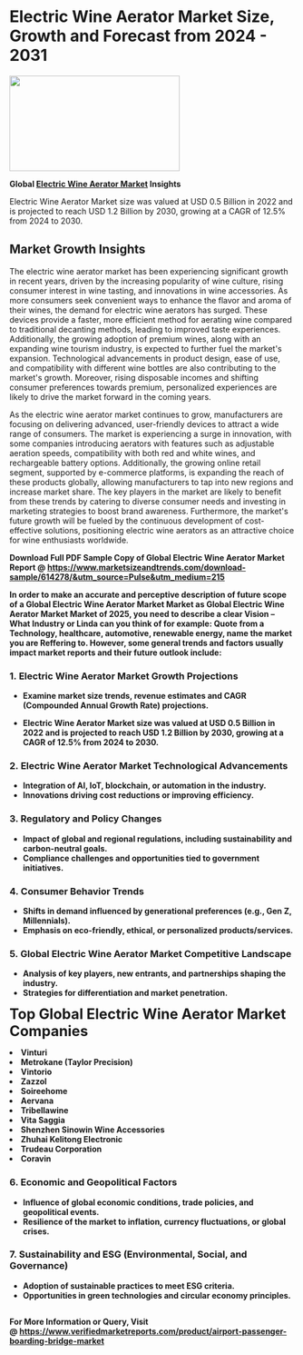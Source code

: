 <H1>Electric Wine Aerator Market Size, Growth and Forecast from 2024 - 2031</H1><img class="aligncenter size-medium wp-image-584254" src="https://thirdeyenews.in/wp-content/uploads/2024/09/Global-Market-Research-300x168.jpeg" alt="" width="300" height="168" /><p><strong>Global&nbsp;<a href="https://www.marketsizeandtrends.com/download-sample/614278/&amp;utm_source=Pulse&amp;utm_medium=215">Electric Wine Aerator Market</a> Insights</strong></p><p>Electric Wine Aerator Market size was valued at USD 0.5 Billion in 2022 and is projected to reach USD 1.2 Billion by 2030, growing at a CAGR of 12.5% from 2024 to 2030.</p><p><h2>Market Growth Insights</h2> <p>The electric wine aerator market has been experiencing significant growth in recent years, driven by the increasing popularity of wine culture, rising consumer interest in wine tasting, and innovations in wine accessories. As more consumers seek convenient ways to enhance the flavor and aroma of their wines, the demand for electric wine aerators has surged. These devices provide a faster, more efficient method for aerating wine compared to traditional decanting methods, leading to improved taste experiences. Additionally, the growing adoption of premium wines, along with an expanding wine tourism industry, is expected to further fuel the market's expansion. Technological advancements in product design, ease of use, and compatibility with different wine bottles are also contributing to the market's growth. Moreover, rising disposable incomes and shifting consumer preferences towards premium, personalized experiences are likely to drive the market forward in the coming years.</p> <p><strong></strong></p> <p>As the electric wine aerator market continues to grow, manufacturers are focusing on delivering advanced, user-friendly devices to attract a wide range of consumers. The market is experiencing a surge in innovation, with some companies introducing aerators with features such as adjustable aeration speeds, compatibility with both red and white wines, and rechargeable battery options. Additionally, the growing online retail segment, supported by e-commerce platforms, is expanding the reach of these products globally, allowing manufacturers to tap into new regions and increase market share. The key players in the market are likely to benefit from these trends by catering to diverse consumer needs and investing in marketing strategies to boost brand awareness. Furthermore, the market's future growth will be fueled by the continuous development of cost-effective solutions, positioning electric wine aerators as an attractive choice for wine enthusiasts worldwide.</p> <p><strong></p><p><span class=""><strong>Download Full PDF Sample Copy of Global Electric Wine Aerator Market Report</strong> @ <a href="https://www.marketsizeandtrends.com/download-sample/614278/&amp;utm_source=Pulse&amp;utm_medium=215" target="_blank">https://www.marketsizeandtrends.com/download-sample/614278/&amp;utm_source=Pulse&amp;utm_medium=215</a></span></p><p>In order to make an accurate and perceptive description of future scope of a Global&nbsp;Electric Wine Aerator Market Market as Global&nbsp;Electric Wine Aerator Market Market of 2025, you need to describe a clear Vision &ndash; What Industry or Linda can you think of for example: Quote from a Technology, healthcare, automotive, renewable energy, name the market you are Reffering to. However, some general trends and factors usually impact market reports and their future outlook include:</p><h3>1.&nbsp;<strong>Electric Wine Aerator Market Growth Projections</strong></h3><ul><li>Examine market size trends, revenue estimates and CAGR (Compounded Annual Growth Rate) projections.</li><li><p>Electric Wine Aerator Market size was valued at USD 0.5 Billion in 2022 and is projected to reach USD 1.2 Billion by 2030, growing at a CAGR of 12.5% from 2024 to 2030.</p></li></ul><h3>2.&nbsp;<strong>Electric Wine Aerator Market Technological Advancements</strong></h3><ul><li>Integration of AI, IoT, blockchain, or automation in the industry.</li><li>Innovations driving cost reductions or improving efficiency.</li></ul><h3>3.&nbsp;<strong>Regulatory and Policy Changes</strong></h3><ul><li>Impact of global and regional regulations, including sustainability and carbon-neutral goals.</li><li>Compliance challenges and opportunities tied to government initiatives.</li></ul><h3>4.&nbsp;<strong>Consumer Behavior Trends</strong></h3><ul><li>Shifts in demand influenced by generational preferences (e.g., Gen Z, Millennials).</li><li>Emphasis on eco-friendly, ethical, or personalized products/services.</li></ul><h3>5.&nbsp;<strong>Global Electric Wine Aerator Market Competitive Landscape</strong></h3><ul><li>Analysis of key players, new entrants, and partnerships shaping the industry.</li><li>Strategies for differentiation and market penetration.</li></ul><p data-pm-slice="1 1 []"><span style="color: inherit; font-family: inherit; font-size: 25px;">Top Global Electric Wine Aerator Market Companies</span></p><div class="" data-test-id=""><p><li>Vinturi</li><li> Metrokane (Taylor Precision)</li><li> Vintorio</li><li> Zazzol</li><li> Soireehome</li><li> Aervana</li><li> Tribellawine</li><li> Vita Saggia</li><li> Shenzhen Sinowin Wine Accessories</li><li> Zhuhai Kelitong Electronic</li><li> Trudeau Corporation</li><li> Coravin</li></p></div><h3>6.&nbsp;<strong>Economic and Geopolitical Factors</strong></h3><ul><li>Influence of global economic conditions, trade policies, and geopolitical events.</li><li>Resilience of the market to inflation, currency fluctuations, or global crises.</li></ul><h3>7.&nbsp;<strong>Sustainability and ESG (Environmental, Social, and Governance)</strong></h3><ul><li>Adoption of sustainable practices to meet ESG criteria.</li><li>Opportunities in green technologies and circular economy principles.</li></ul><h2><strong style="font-size: 14px;">For More Information or Query, Visit @&nbsp;</strong><a style="background-color: #ffffff; font-size: 14px;" href="https://www.marketsizeandtrends.com/report/electric-wine-aerator-market/" target="_blank">https://www.verifiedmarketreports.com/product/airport-passenger-boarding-bridge-market</a></h2>
